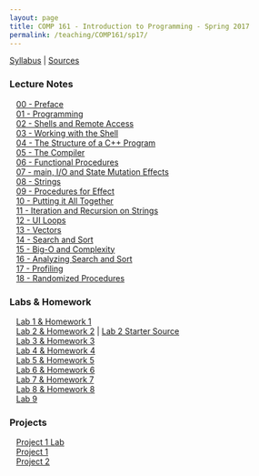 ```yaml
---
layout: page
title: COMP 161 - Introduction to Programming - Spring 2017
permalink: /teaching/COMP161/sp17/
---
```


[Syllabus](/teaching/COMP161/sp17/comp161-syllabus.pdf) |
[Sources](/teaching/COMP161/sp17/sp17/comp161-sources.pdf)

### Lecture Notes

&nbsp;&nbsp;&nbsp;[00 - Preface](/teaching/COMP161/sp17/sp17/notes/comp161-lectureNotes-00.pdf)  
&nbsp;&nbsp;&nbsp;[01 - Programming](/teaching/COMP161/sp17/sp17/notes/comp161-lectureNotes-01.pdf)  
&nbsp;&nbsp;&nbsp;[02 - Shells and Remote Access](/teaching/COMP161/sp17/sp17/notes/comp161-lectureNotes-02.pdf)  
&nbsp;&nbsp;&nbsp;[03 - Working with the Shell](/teaching/COMP161/sp17/notes/comp161-lectureNotes-03.pdf)  
&nbsp;&nbsp;&nbsp;[04 - The Structure of a C++ Program](/teaching/COMP161/sp17/notes/comp161-lectureNotes-04.pdf)  
&nbsp;&nbsp;&nbsp;[05 - The Compiler](/teaching/COMP161/sp17/notes/comp161-lectureNotes-05.pdf)  
&nbsp;&nbsp;&nbsp;[06 - Functional Procedures](/teaching/COMP161/sp17/notes/comp161-lectureNotes-06.pdf)  
&nbsp;&nbsp;&nbsp;[07 - main, I/O and State Mutation Effects](/teaching/COMP161/sp17/notes/comp161-lectureNotes-07.pdf)  
&nbsp;&nbsp;&nbsp;[08 - Strings](/teaching/COMP161/sp17/notes/comp161-lectureNotes-08.pdf)  
&nbsp;&nbsp;&nbsp;[09 - Procedures for Effect](/teaching/COMP161/sp17/notes/comp161-lectureNotes-09.pdf)  
&nbsp;&nbsp;&nbsp;[10 - Putting it All Together](/teaching/COMP161/sp17/notes/comp161-lectureNotes-10.pdf)  
&nbsp;&nbsp;&nbsp;[11 - Iteration and Recursion on Strings](/teaching/COMP161/sp17/notes/comp161-lectureNotes-11.pdf)  
&nbsp;&nbsp;&nbsp;[12 - UI Loops](/teaching/COMP161/sp17/notes/comp161-lectureNotes-12.pdf)  
&nbsp;&nbsp;&nbsp;[13 - Vectors](/teaching/COMP161/sp17/notes/comp161-lectureNotes-13.pdf)  
&nbsp;&nbsp;&nbsp;[14 - Search and Sort](/teaching/COMP161/sp17/notes/comp161-lectureNotes-14.pdf)  
&nbsp;&nbsp;&nbsp;[15 - Big-O and Complexity](/teaching/COMP161/sp17/notes/comp161-lectureNotes-15.pdf)  
&nbsp;&nbsp;&nbsp;[16 - Analyzing Search and Sort](/teaching/COMP161/sp17/notes/comp161-lectureNotes-16.pdf)  
&nbsp;&nbsp;&nbsp;[17 - Profiling ](/teaching/COMP161/sp17/notes/comp161-lectureNotes-17.pdf)  
&nbsp;&nbsp;&nbsp;[18 - Randomized Procedures](/teaching/COMP161/sp17/notes/comp161-lectureNotes-18.pdf)  

### Labs & Homework

&nbsp;&nbsp;&nbsp;[Lab 1 & Homework 1](/teaching/COMP161/sp17/labs/comp161-lab1.pdf)  
&nbsp;&nbsp;&nbsp;[Lab 2 & Homework 2](/teaching/COMP161/sp17/labs/comp161-lab2.pdf) | [Lab 2 Starter Source](/teaching/COMP161/sp17/labs/lab2.zip)   
&nbsp;&nbsp;&nbsp;[Lab 3 & Homework 3](/teaching/COMP161/sp17/labs/comp161-lab3.pdf)  
&nbsp;&nbsp;&nbsp;[Lab 4 & Homework 4](/teaching/COMP161/sp17/labs/comp161-lab4.pdf)  
&nbsp;&nbsp;&nbsp;[Lab 5 & Homework 5](/teaching/COMP161/sp17/labs/comp161-lab5.pdf)  
&nbsp;&nbsp;&nbsp;[Lab 6 & Homework 6](/teaching/COMP161/sp17/labs/comp161-lab6.pdf)  
&nbsp;&nbsp;&nbsp;[Lab 7 & Homework 7](/teaching/COMP161/sp17/labs/comp161-lab7.pdf)  
&nbsp;&nbsp;&nbsp;[Lab 8 & Homework 8](/teaching/COMP161/sp17/labs/comp161-lab8.pdf)  
&nbsp;&nbsp;&nbsp;[Lab 9](/teaching/COMP161/sp17/labs/comp161-lab9.pdf)  

### Projects

&nbsp;&nbsp;&nbsp;[Project 1 Lab](/teaching/COMP161/sp17/projects/comp161-proj1c-lab.pdf)  
&nbsp;&nbsp;&nbsp;[Project 1](/teaching/COMP161/sp17/projects/comp161-proj1c.pdf)  
&nbsp;&nbsp;&nbsp;[Project 2](/teaching/COMP161/sp17/projects/comp161-proj2-sp17.pdf)  
